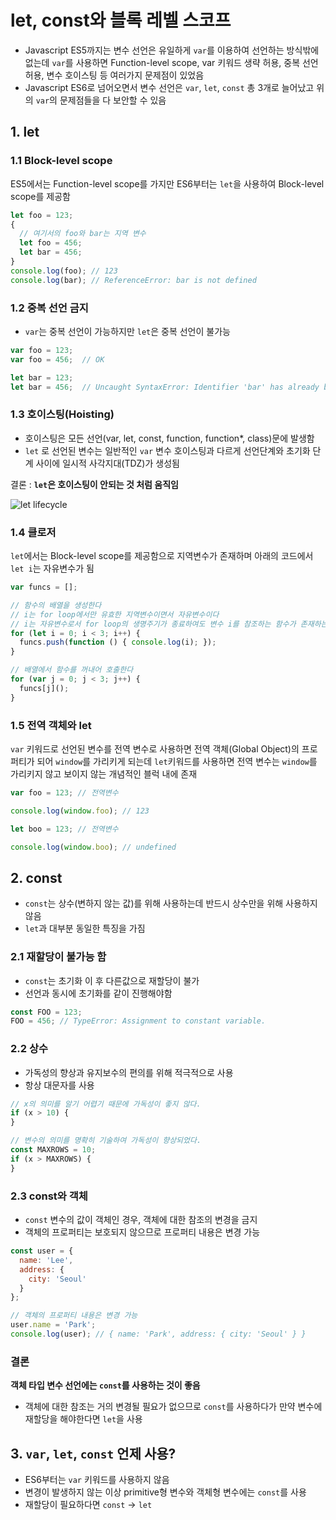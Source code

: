 # let, const와 블록 레벨 스코프

- Javascript ES5까지는 변수 선언은 유일하게 `var`를 이용하여 선언하는 방식밖에 없는데 `var`를 사용하면 Function-level scope, var 키워드 생략 허용, 중복 선언 허용, 변수 호이스팅 등 여러가지 문제점이 있었음 
- Javascript ES6로 넘어오면서 변수 선언은 `var`, `let`, `const` 총 3개로 늘어났고 위의 `var`의 문제점들을 다 보안할 수 있음

## 1. let

### 1.1 Block-level scope

ES5에서는 Function-level scope를 가지만 ES6부터는 `let`을 사용하여 Block-level scope를 제공함

```javascript
let foo = 123;
{ 
  // 여기서의 foo와 bar는 지역 변수
  let foo = 456;
  let bar = 456;
}
console.log(foo); // 123
console.log(bar); // ReferenceError: bar is not defined
```

### 1.2 중복 선언 금지

- `var`는 중복 선언이 가능하지만 `let`은 중복 선언이 불가능

```javascript
var foo = 123;
var foo = 456;  // OK

let bar = 123;
let bar = 456;  // Uncaught SyntaxError: Identifier 'bar' has already been declared -> 바로 SyntaxError가 발생함
```

### 1.3 호이스팅(Hoisting)

- 호이스팅은 모든 선언(var, let, const, function, function*, class)문에 발생함
- `let` 로 선언된 변수는 일반적인 `var` 변수 호이스팅과 다르게 선언단계와 초기화 단계 사이에 일시적 사각지대(TDZ)가 생성됨

결론 :  **`let`은 호이스팅이 안되는 것 처럼 움직임**

![let lifecycle](http://poiemaweb.com/img/let-lifecycle.png)


### 1.4 클로저

`let`에서는  Block-level scope를 제공함으로 지역변수가 존재하며 아래의 코드에서 `let i`는 자유변수가 됨

```javascript
var funcs = [];

// 함수의 배열을 생성한다
// i는 for loop에서만 유효한 지역변수이면서 자유변수이다
// i는 자유변수로서 for loop의 생명주기가 종료하여도 변수 i를 참조하는 함수가 존재하는 한 계속 유지
for (let i = 0; i < 3; i++) {
  funcs.push(function () { console.log(i); });
}

// 배열에서 함수를 꺼내어 호출한다
for (var j = 0; j < 3; j++) {
  funcs[j]();
}

```

### 1.5 전역 객체와 let

`var` 키워드로 선언된 변수를 전역 변수로 사용하면 전역 객체(Global Object)의 프로퍼티가 되어 `window`를 가리키게 되는데 `let`키워드를 사용하면 전역 변수는 `window`를 가리키지 않고 보이지 않는 개념적인 블럭 내에 존재

```javascript
var foo = 123; // 전역변수

console.log(window.foo); // 123

let boo = 123; // 전역변수

console.log(window.boo); // undefined
```

## 2. const

- `const`는 상수(변하지 않는 값)를 위해 사용하는데 반드시 상수만을 위해 사용하지 않음
- `let`과 대부분 동일한 특징을 가짐

### 2.1 재할당이 불가능 함

- `const`는 초기화 이 후 다른값으로 재할당이 불가
- 선언과 동시에 초기화를 같이 진행해야함

```javascript
const FOO = 123;
FOO = 456; // TypeError: Assignment to constant variable.
```

### 2.2 상수

- 가독성의 향상과 유지보수의 편의를 위해 적극적으로 사용 
- 항상 대문자를 사용

```javascript
// x의 의미를 알기 어렵기 때문에 가독성이 좋지 않다.
if (x > 10) {
}

// 변수의 의미를 명확히 기술하여 가독성이 향상되었다.
const MAXROWS = 10;
if (x > MAXROWS) {
}
```

### 2.3 const와 객체

- `const` 변수의 값이 객체인 경우, 객체에 대한 참조의 변경을 금지
- 객체의 프로퍼티는 보호되지 않으므로 프로퍼티 내용은 변경 가능

```javascript
const user = {
  name: 'Lee',
  address: {
    city: 'Seoul'
  }
};

// 객체의 프로퍼티 내용은 변경 가능
user.name = 'Park';
console.log(user); // { name: 'Park', address: { city: 'Seoul' } }
```

### 결론

**객체 타입 변수 선언에는 `const`를 사용하는 것이 좋음**

- 객체에 대한 참조는 거의 변경될 필요가 없으므로 `const`를 사용하다가 만약 변수에 재할당을 해야한다면 `let`을 사용 

## 3. `var`, `let`, `const` 언제 사용?

- ES6부터는 `var` 키워드를 사용하지 않음
- 변경이 발생하지 않는 이상 primitive형 변수와 객체형 변수에는 `const`를 사용
- 재할당이 필요하다면 `const` -> `let`


